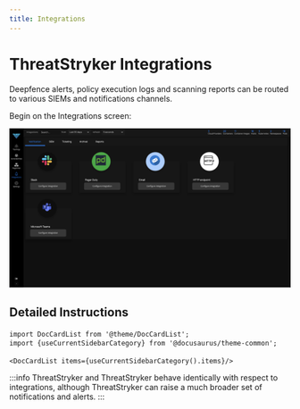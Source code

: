 ```yaml
---
title: Integrations 
---
```


# ThreatStryker Integrations

Deepfence alerts, policy execution logs and scanning reports can be routed to various SIEMs and notifications channels.

Begin on the Integrations screen:

![Report Summary](../img/DF_Notification.png)

## Detailed Instructions

```mdx-code-block
import DocCardList from '@theme/DocCardList';
import {useCurrentSidebarCategory} from '@docusaurus/theme-common';

<DocCardList items={useCurrentSidebarCategory().items}/>
```

:::info
ThreatStryker and ThreatStryker behave identically with respect to integrations, although ThreatStryker can raise a much broader set of notifications and alerts.
:::
